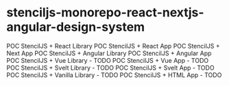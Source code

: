 # stenciljs-monorepo-react-nextjs-angular-design-system

POC StencilJS + React Library
POC StencilJS + React App
POC StencilJS + Next App
POC StencilJS + Angular Library
POC StencilJS + Angular App
POC StencilJS + Vue Library - TODO
POC StencilJS + Vue App - TODO
POC StencilJS + Svelt Library - TODO
POC StencilJS + Svelt App - TODO
POC StencilJS + Vanilla Library - TODO
POC StencilJS + HTML App - TODO
